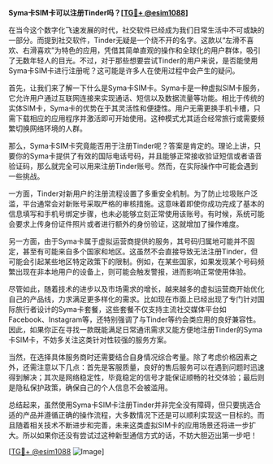 **Syma卡SIM卡可以注册Tinder吗？[[TG💪+ @esim1088](https://t.me/s/esim1088)]**

在当今这个数字化飞速发展的时代，社交软件已经成为我们日常生活中不可或缺的一部分。而提到社交软件，Tinder无疑是一个绕不开的名字。这款以“左滑不喜欢、右滑喜欢”为特色的应用，凭借其简单直观的操作和全球化的用户群体，吸引了无数年轻人的目光。不过，对于那些想要尝试Tinder的用户来说，是否能使用Syma卡SIM卡进行注册呢？这可能是许多人在使用过程中会产生的疑问。

首先，让我们来了解一下什么是Syma卡SIM卡。Syma卡是一种虚拟SIM卡服务，它允许用户通过互联网连接来实现通话、短信以及数据流量等功能。相比于传统的实体SIM卡，Syma卡的优势在于其灵活性和便捷性。用户无需更换手机卡槽，只需下载相应的应用程序并激活即可开始使用。这种模式尤其适合经常旅行或需要频繁切换网络环境的人群。

那么，Syma卡SIM卡究竟能否用于注册Tinder呢？答案是肯定的。理论上讲，只要你的Syma卡提供了有效的国际电话号码，并且能够正常接收验证短信或者语音验证码，那么就完全可以用来注册Tinder账号。然而，在实际操作中可能会遇到一些挑战。

一方面，Tinder对新用户的注册流程设置了多重安全机制。为了防止垃圾账户泛滥，平台通常会对新账号采取严格的审核措施。这意味着即使你成功完成了基本的信息填写和手机号绑定步骤，也未必能够立刻正常使用该账号。有时候，系统可能会要求上传身份证件照片或者进行额外的身份验证，这就增加了操作难度。

另一方面，由于Syma卡属于虚拟运营商提供的服务，其号码归属地可能并不固定，甚至有可能来自多个国家和地区。这虽然不会直接导致无法注册Tinder，但可能会引起某些地区特定政策下的限制。例如，在某些国家，如果发现某个号码频繁出现在非本地用户的设备上，则可能会触发警报，进而影响正常使用体验。

尽管如此，随着技术的进步以及市场需求的增长，越来越多的虚拟运营商开始优化自己的产品线，力求满足更多样化的需求。比如现在市面上已经出现了专门针对国际旅行者设计的Syma卡套餐，这些套餐不仅支持主流社交媒体平台如Facebook、Instagram等，还特别强调了与Tinder等约会类应用的良好兼容性。因此，如果你正在寻找一款既能满足日常通讯需求又能方便地注册Tinder的Syma卡SIM卡，不妨多关注这类针对性较强的服务方案。

当然，在选择具体服务商时还需要结合自身情况综合考量。除了考虑价格因素之外，还需注意以下几点：首先是客服质量，良好的售后服务可以在遇到问题时迅速得到解决；其次是网络稳定性，毕竟稳定的信号才能保证顺畅的社交体验；最后则是隐私保护政策，确保自己的个人信息不会被滥用。

总结起来，虽然使用Syma卡SIM卡注册Tinder并非完全没有障碍，但只要挑选合适的产品并遵循正确的操作流程，大多数情况下还是可以顺利实现这一目标的。而且随着相关技术不断进步和完善，未来这类虚拟SIM卡的应用场景还将进一步扩大。所以如果你还没有尝试过这种新型通信方式的话，不妨大胆迈出第一步吧！

[[TG💪+ @esim1088](https://t.me/s/esim1088) ![Image](https://i.postimg.cc/4NQfJmqS/Snipaste-2025-05-13-00-14-12.png)]